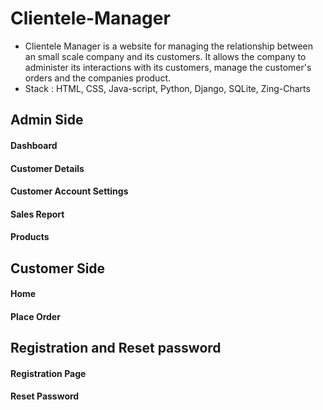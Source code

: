 # Clientele-Manager
- Clientele Manager is a website for managing the relationship between an small scale company and its customers. It allows the company to administer its interactions with its customers, manage the customer's orders and the companies product.
- Stack : HTML, CSS, Java-script, Python, Django, SQLite, Zing-Charts
## Admin Side
#### Dashboard

#### Customer Details

#### Customer Account Settings

#### Sales Report

#### Products

## Customer Side
#### Home

#### Place Order

## Registration and Reset password
#### Registration Page

#### Reset Password

